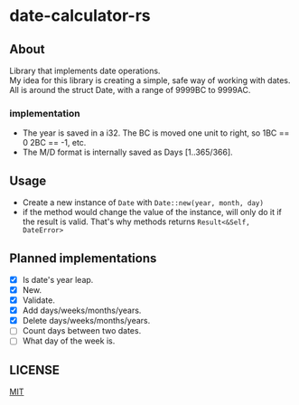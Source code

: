 # date-calculator-rs
## About
Library that implements date operations.   
My idea for this library is creating a simple, safe way of working with dates.  
All is around the struct Date, with a range of 9999BC to 9999AC.
### implementation
- The year is saved in a i32. The BC is moved one unit to right, so 1BC == 0 2BC == -1, etc.
- The M/D format is internally saved as Days \[1..365/366\].
## Usage
- Create a new instance of ```Date``` with ```Date::new(year, month, day)```
- if the method would change the value of the instance, will only do it if the result is valid. That's why methods returns ```Result<&Self, DateError>```
## Planned implementations
- [x]  Is date's year leap.
- [x]  New.
- [x]  Validate. 
- [x]  Add days/weeks/months/years.
- [x]  Delete days/weeks/months/years.
- [ ]  Count days between two dates.
- [ ]  What day of the week is.
## LICENSE
[MIT](https://choosealicense.com/licenses/mit/)